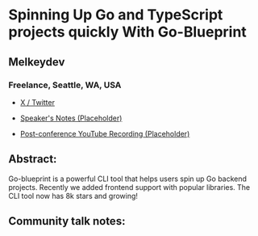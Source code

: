 # Spinning Up Go and TypeScript projects quickly With Go-Blueprint 

## Melkeydev
### Freelance, Seattle, WA, USA 
- [X / Twitter](https://x.com/MelkeyDev) 

- [Speaker's Notes (Placeholder)]()
- [Post-conference YouTube Recording (Placeholder)]()
## Abstract: 

Go-blueprint is a powerful CLI tool that helps users spin up Go backend projects. Recently we added frontend support with popular libraries. The CLI tool now has 8k stars and growing!
## Community talk notes: 